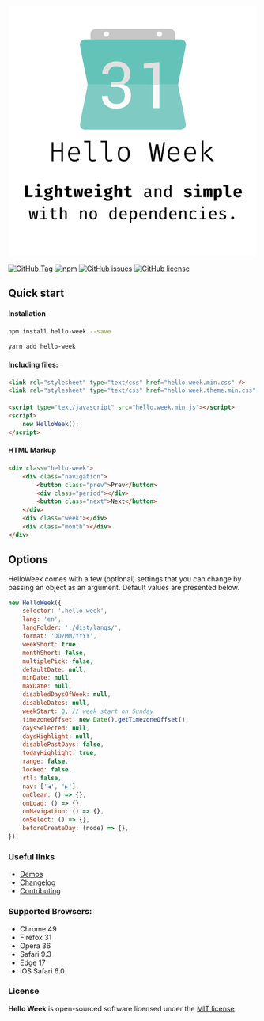 ![Hello Week](public/images/helloweek.png)

[![GitHub Tag](https://img.shields.io/github/release/mauroreisvieira/hello-week.svg?style=for-the-badge)](https://github.com/mauroreisvieira/hello-week/releases)
[![npm](https://img.shields.io/npm/dt/hello-week.svg?style=for-the-badge)](https://www.npmjs.com/package/hello-week)
[![GitHub issues](https://img.shields.io/github/issues/mauroreisvieira/hello-week.svg?style=for-the-badge)](https://github.com/mauroreisvieira/hello-week/issues)
[![GitHub license](https://img.shields.io/badge/license-MIT-blue.svg?style=for-the-badge)](https://github.com/mauroreisvieira/hello-week/blob/master/LICENSE)

## Quick start

#### Installation

```bash
npm install hello-week --save
```

```bash
yarn add hello-week
```

#### Including files:

```html
<link rel="stylesheet" type="text/css" href="hello.week.min.css" />
<link rel="stylesheet" type="text/css" href="hello.week.theme.min.css" />

<script type="text/javascript" src="hello.week.min.js"></script>
<script>
    new HelloWeek();
</script>
```

#### HTML Markup

```html
<div class="hello-week">
    <div class="navigation">
        <button class="prev">Prev</button>
        <div class="period"></div>
        <button class="next">Next</button>
    </div>
    <div class="week"></div>
    <div class="month"></div>
</div>
```

## Options

HelloWeek comes with a few (optional) settings that you can change by passing an object as an argument.
Default values are presented below.

```js
new HelloWeek({
    selector: '.hello-week',
    lang: 'en',
    langFolder: './dist/langs/',
    format: 'DD/MM/YYYY',
    weekShort: true,
    monthShort: false,
    multiplePick: false,
    defaultDate: null,
    minDate: null,
    maxDate: null,
    disabledDaysOfWeek: null,
    disableDates: null,
    weekStart: 0, // week start on Sunday
    timezoneOffset: new Date().getTimezoneOffset(),
    daysSelected: null,
    daysHighlight: null,
    disablePastDays: false,
    todayHighlight: true,
    range: false,
    locked: false,
    rtl: false,
    nav: ['◀', '▶'],
    onClear: () => {},
    onLoad: () => {},
    onNavigation: () => {},
    onSelect: () => {},
    beforeCreateDay: (node) => {},
});
```

### Useful links

-   [Demos](https://hello-week.com/#/)
-   [Changelog](CHANGELOG.md)
-   [Contributing](CONTRIBUTING.md)

### Supported Browsers:

-   Chrome 49
-   Firefox 31
-   Opera 36
-   Safari 9.3
-   Edge 17
-   iOS Safari 6.0

### License

**Hello Week** is open-sourced software licensed under the [MIT license](http://opensource.org/licenses/MIT)
